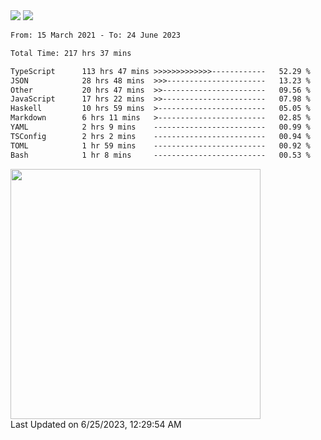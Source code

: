 <div>
  <img src="https://github-readme-stats.vercel.app/api?username=naporin0624&count_private=true&show_icons=true" />
  <img src="https://github-readme-stats.vercel.app/api/top-langs/?username=naporin0624&layout=compact&hide=css" />
  <!--START_SECTION:waka-->

```txt
From: 15 March 2021 - To: 24 June 2023

Total Time: 217 hrs 37 mins

TypeScript      113 hrs 47 mins >>>>>>>>>>>>>------------   52.29 %
JSON            28 hrs 48 mins  >>>----------------------   13.23 %
Other           20 hrs 47 mins  >>-----------------------   09.56 %
JavaScript      17 hrs 22 mins  >>-----------------------   07.98 %
Haskell         10 hrs 59 mins  >------------------------   05.05 %
Markdown        6 hrs 11 mins   >------------------------   02.85 %
YAML            2 hrs 9 mins    -------------------------   00.99 %
TSConfig        2 hrs 2 mins    -------------------------   00.94 %
TOML            1 hr 59 mins    -------------------------   00.92 %
Bash            1 hr 8 mins     -------------------------   00.53 %
```

<!--END_SECTION:waka-->
  
  <!--START_SECTION:lapras-card-->
<a href="https://lapras.com/public/CDQE7TF" target="_blank" rel="noopener noreferrer"><img src="https://lapras-card-generator.vercel.app/api/svg?e=3.68&b=3.48&i=3.51&b1=%23232323&b2=%236d6d6d&i1=%23212121&i2=%23818181&l=ja" width="400" ></a>  
Last Updated on 6/25/2023, 12:29:54 AM
<!--END_SECTION:lapras-card-->
</div>
